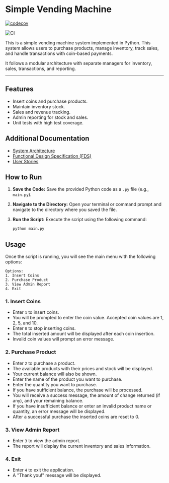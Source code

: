 # Simple Vending Machine

[![codecov](https://codecov.io/gh/Alwin-K-Thomas/simple-vending-machine/branch/main/graph/badge.svg)](https://codecov.io/gh/Alwin-K-Thomas/simple-vending-machine)

![CI](https://github.com/Alwin-K-Thomas/simple-vending-machine/actions/workflows/ci.yml/badge.svg)

This is a simple vending machine system implemented in Python. This system allows users to purchase products, manage inventory, track sales, and handle transactions with coin-based payments. 

It follows a modular architecture with separate managers for inventory, sales, transactions, and reporting. 

---

## **Features**
- Insert coins and purchase products.
- Maintain inventory stock.
- Sales and revenue tracking.
- Admin reporting for stock and sales.
- Unit tests with high test coverage.

## Additional Documentation
- [System Architecture](docs/ARCHITECTURE.md)
- [Functional Design Specification (FDS)](docs/FDS.md)
- [User Stories](docs/USER_STORIES.md)

## How to Run

1.  **Save the Code:** Save the provided Python code as a `.py` file (e.g., `main.py`).
2.  **Navigate to the Directory:** Open your terminal or command prompt and navigate to the directory where you saved the file.
3.  **Run the Script:** Execute the script using the following command:

    ```bash
    python main.py
    ```

## Usage
Once the script is running, you will see the main menu with the following options:

```text
Options:
1. Insert Coins
2. Purchase Product
3. View Admin Report
4. Exit
```
### 1. Insert Coins

-   Enter `1` to insert coins.
-   You will be prompted to enter the coin value. Accepted coin values are 1, 2, 5, and 10.
-   Enter `0` to stop inserting coins.
-   The total inserted amount will be displayed after each coin insertion.
-   Invalid coin values will prompt an error message.

### 2. Purchase Product

-   Enter `2` to purchase a product.
-   The available products with their prices and stock will be displayed.
-   Your current balance will also be shown.
-   Enter the name of the product you want to purchase.
-   Enter the quantity you want to purchase.
-   If you have sufficient balance, the purchase will be processed.
-   You will receive a success message, the amount of change returned (if any), and your remaining balance.
-   If you have insufficient balance or enter an invalid product name or quantity, an error message will be displayed.
-   After a successful purchase the inserted coins are reset to 0.

### 3. View Admin Report

-   Enter `3` to view the admin report.
-   The report will display the current inventory and sales information.

### 4. Exit

-   Enter `4` to exit the application.
-   A "Thank you!" message will be displayed.
